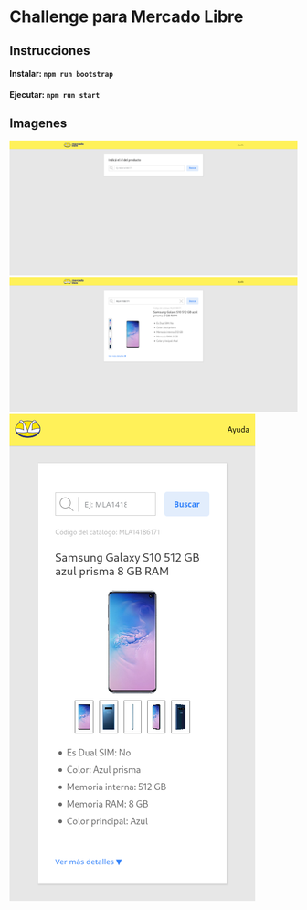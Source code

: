 # Challenge para Mercado Libre

## Instrucciones

#### Instalar: `npm run bootstrap`

#### Ejecutar: `npm run start`

## Imagenes

<img src="./screenshots/desk-1.png" alt="Preview del modo desktop">
<img src="./screenshots/desk-2.png" alt="Preview del modo desktop">
<img src="./screenshots/mobile-1.png" alt="Preview del modo mobile">
